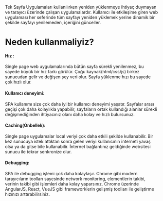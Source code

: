 Tek Sayfa Uygulamaları kullanılırken yeniden yüklenmeye ihtiyaç duymayan ve tarayıcı üzerinde çalışan uygulamalardır. Kullanıcı ile etkileşime giren web uygulaması her seferinde tüm sayfayı yeniden yüklemek yerine dinamik bir şekilde sayfayı yenilemeden, içeriğini günceller.

# Neden kullanmaliyiz?

#### Hız :

Single page web uygulamalarında bütün sayfa sürekli yenilenmez, bu sayede büyük bir hız farkı görülür. Çoğu kaynak(html/css/js) birkez sunucudan gelir ve değişen şey veri olur. Sayfa yüklenme hızı bu sayede çok hızlı olur.

#### Kullanıcı deneyimi: 

SPA kullanımı size çok daha iyi bir kullanıcı deneyimi yaşatır. Sayfalar arası geçişi çok daha kolaylıkla yapabilir, sayfaların ortak kullandığı alanlar sürekli değişmediğinden ihtiyacınız olanı daha kolay ve hızlı bulursunuz.

#### Caching(Önbellek): 

Single page uygulamalar local veriyi çok daha etkili şekilde kullanabilir. Bir kez sunucuya istek attıktan sonra gelen veriyi kullanıcının interneti yavaş olsa ya da gitse bile kullanabilir. İnternet bağlantınız geldiğinde websitesi sunucu ile tekrar senkronize olur.

#### Debugging: 

SPA ile debugging işlemi çok daha kolaylaşır. Chrome gibi modern tarayıcıların toolları sayesinde network monitoring, elementlerin takibi, verinin takibi gibi işlemleri daha kolay yaparsınız. Chrome üzerinde AngularJS, React, VueJS gibi frameworklerin gelişmiş toolları ile geliştirme hızınızı arttırabilirsiniz.

